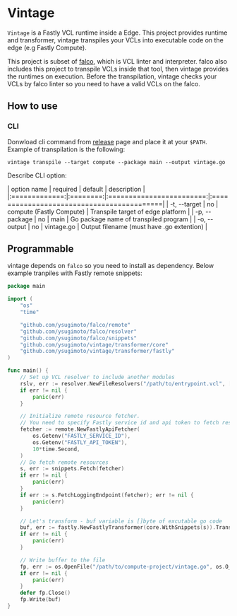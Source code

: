 # Vintage

`Vintage` is a Fastly VCL runtime inside a Edge.
This project provides runtime and transformer, vintage transpiles your VCLs into executable code on the edge (e.g Fastly Compute).

This project is subset of [falco](https://github.com/ysugimoto/falco), which is VCL linter and interpreter.
falco also includes this project to transpile VCLs inside that tool, then vintage provides the runtimes on execution.
Before the transpilation, vintage checks your VCLs by falco linter so you need to have a valid VCLs on the falco.

## How to use

### CLI

Donwload cli command from [release]() page and place it at your `$PATH`.
Example of transpilation is the following:

```shell
vintage transpile --target compute --package main --output vintage.go
```

Describe CLI option:

| option name   | required | default                  | description                               |
|:=============:|:========:|:========================:|:==========================================|
| -t, --target  | no       | compute (Fastly Compute) | Transpile target of edge platform         |
| -p, --package | no       | main                     | Go package name of transpiled program     |
| -o, --output  | no       | vintage.go               | Output filename (must have .go extention) |

## Programmable

vintage depends on `falco` so you need to install as dependency.
Below example tranpiles with Fastly remote snippets:

```go
package main

import (
	"os"
	"time"

	"github.com/ysugimoto/falco/remote"
	"github.com/ysugimoto/falco/resolver"
	"github.com/ysugimoto/falco/snippets"
	"github.com/ysugimoto/vintage/transformer/core"
	"github.com/ysugimoto/vintage/transformer/fastly"
)

func main() {
    // Set up VCL resolver to include another modules
	rslv, err := resolver.NewFileResolvers("/path/to/entrypoint.vcl", []string{})
	if err != nil {
		panic(err)
	}

    // Initialize remote resource fetcher.
    // You need to specify Fastly service id and api token to fetch resources
	fetcher := remote.NewFastlyApiFetcher(
		os.Getenv("FASTLY_SERVICE_ID"),
		os.Getenv("FASTLY_API_TOKEN"),
		10*time.Second,
	)
    // Do fetch remote resources
	s, err := snippets.Fetch(fetcher)
	if err != nil {
		panic(err)
	}
	if err := s.FetchLoggingEndpoint(fetcher); err != nil {
		panic(err)
	}

    // Let's transform - buf variable is []byte of excutable go code
	buf, err := fastly.NewFastlyTransformer(core.WithSnippets(s)).Transform(rslv[0])
	if err != nil {
		panic(err)
	}

    // Write buffer to the file
	fp, err := os.OpenFile("/path/to/compute-project/vintage.go", os.O_WRONLY|os.O_TRUNC|os.O_CREATE, 0o644)
	if err != nil {
		panic(err)
	}
	defer fp.Close()
	fp.Write(buf)
}

